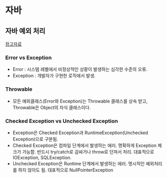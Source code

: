 # 자바

## 자바 예외 처리
[참고자료](https://www.nextree.co.kr/p3239/)

### Error vs Exception
- Error : 시스템 레벨에서 비정상적인 상황이 발생하는 심각한 수준의 오류.
- Exception : 개발자가 구현한 로직에서 발생.

### Throwable
- 모든 예외클래스(Error와 Exception)는 Throwable 클래스를 상속 받고, Throwable은 Object의 자식 클래스이다.

### Checked Exception vs Unchecked Exception
- Exception은 Checked Exception과 RuntimeException(Unchecked Exception)으로 구분됨.
- Checked Exception은 컴파일 단계에서 발생하는 에러. 명확하게 Exception 체크가 가능함. 반드시 try/catch로 감싸거나 throw로 던져서 처리. 대표적으로 IOException, SQLException.
- Unchecked Exception은 Runtime 단계에서 발생하는 에러. 명시적인 예외처리를 하지 않아도 됨. 대표적으로 NullPointerException

